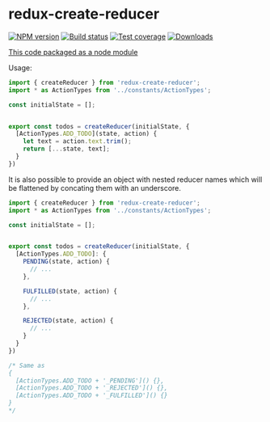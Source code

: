 redux-create-reducer
===

[![NPM version][npm-image]][npm-url]
[![Build status][travis-image]][travis-url]
[![Test coverage][coveralls-image]][coveralls-url]
[![Downloads][downloads-image]][downloads-url]

[This code packaged as a node module](https://github.com/rackt/redux/blob/9b0630fe9ea8209777fed7cac78fee7ee76fce67/docs/recipes/ReducingBoilerplate.md#generating-reducers)

Usage:

```js
import { createReducer } from 'redux-create-reducer';
import * as ActionTypes from '../constants/ActionTypes';

const initialState = [];


export const todos = createReducer(initialState, {
  [ActionTypes.ADD_TODO](state, action) {
    let text = action.text.trim();
    return [...state, text];
  }
})
```

It is also possible to provide an object with nested reducer names which will be
flattened by concating them with an underscore.

```js
import { createReducer } from 'redux-create-reducer';
import * as ActionTypes from '../constants/ActionTypes';

const initialState = [];


export const todos = createReducer(initialState, {
  [ActionTypes.ADD_TODO]: {
    PENDING(state, action) {
      // ...
    },

    FULFILLED(state, action) {
      // ...
    },

    REJECTED(state, action) {
      // ...
    }
  }
})

/* Same as
{
  [ActionTypes.ADD_TODO + '_PENDING']() {},
  [ActionTypes.ADD_TODO + '_REJECTED']() {},
  [ActionTypes.ADD_TODO + '_FULFILLED']() {}
}
*/
```



[npm-image]: https://img.shields.io/npm/v/redux-create-reducer.svg?style=flat-square
[npm-url]: https://npmjs.org/package/redux-create-reducer
[travis-image]: https://img.shields.io/travis/kolodny/redux-create-reducer.svg?style=flat-square
[travis-url]: https://travis-ci.org/kolodny/redux-create-reducer
[coveralls-image]: https://img.shields.io/coveralls/kolodny/redux-create-reducer.svg?style=flat-square
[coveralls-url]: https://coveralls.io/r/kolodny/redux-create-reducer
[downloads-image]: http://img.shields.io/npm/dm/redux-create-reducer.svg?style=flat-square
[downloads-url]: https://npmjs.org/package/redux-create-reducer
